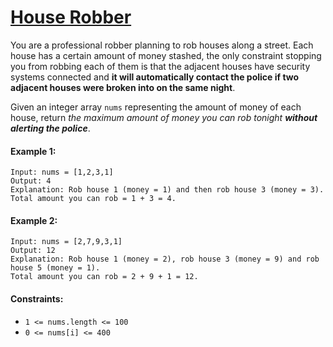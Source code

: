 # [House Robber](https://leetcode.com/explore/interview/card/top-interview-questions-easy/97/dynamic-programming/576/)
You are a professional robber planning to rob houses along a street. Each house has a certain amount of money stashed, the only constraint stopping you from robbing each of them is that the adjacent houses have security systems connected and **it will automatically contact the police if two adjacent houses were broken into on the same night**.  
  
Given an integer array `nums` representing the amount of money of each house, return *the maximum amount of money you can rob tonight **without alerting the police***.

#### Example 1:
```
Input: nums = [1,2,3,1]
Output: 4
Explanation: Rob house 1 (money = 1) and then rob house 3 (money = 3).
Total amount you can rob = 1 + 3 = 4.
```

#### Example 2:
```
Input: nums = [2,7,9,3,1]
Output: 12
Explanation: Rob house 1 (money = 2), rob house 3 (money = 9) and rob house 5 (money = 1).
Total amount you can rob = 2 + 9 + 1 = 12.
```

#### Constraints:
- `1 <= nums.length <= 100`
- `0 <= nums[i] <= 400`
